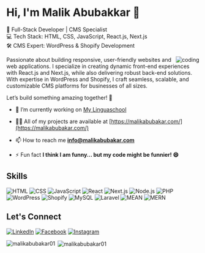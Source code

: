 # Hi, I'm Malik Abubakkar 👋

🚀 Full-Stack Developer | CMS Specialist  
💻 Tech Stack: HTML, CSS, JavaScript, React.js, Next.js  
🛠️ CMS Expert: WordPress & Shopify Development  

<img align="right" alt="coding" widht="400" src="[https://www.youtube.com/redirect?event=video_description&redir_token=QUFFLUhqbmU5U3g1cEV2MDlJT3NxUWJ5RTRWNVpxNGZ4QXxBQ3Jtc0tsNnFtVWtpTi1aRlpkV0REM2lYZVBxQzBXWDFKNXFUTTFJcG1oX1lTTDk2RlpRM3Y3eElPVWxUa3BZM2xrU2FELXJCZjRXenVncm5ULXNtT1JDbUZyVTBseXNQVWRZQUswYTg1cTB2Y011SkVjNzM2Zw&q=https%3A%2F%2Fuser-images.githubusercontent.com%2F55389276%2F140866485-8fb1c876-9a8f-4d6a-98dc-08c4981eaf70.gif&v=HD4cnRuSGN0](https://user-images.githubusercontent.com/55389276/140866485-8fb1c876-9a8f-4d6a-98dc-08c4981eaf70.gif)">

Passionate about building responsive, user-friendly websites and web applications. I specialize in creating dynamic front-end experiences with React.js and Next.js, while also delivering robust back-end solutions. With expertise in WordPress and Shopify, I craft seamless, scalable, and customizable CMS platforms for businesses of all sizes.  

Let’s build something amazing together! 🌟 

- 🔭 I’m currently working on [My Linguaschool](https://github.com/malikabubakar01/mylinguaschool-backend)
  
- 👨‍💻 All of my projects are available at [https://malikabubakar.com/](https://malikabubakar.com/)

- 📫 How to reach me **info@malikabubakar.com**

- ⚡ Fun fact **I think I am funny... but my code might be funnier! 😄**
  
## Skills
![HTML](https://img.shields.io/badge/-HTML-E34F26?logo=html5&logoColor=white)
![CSS](https://img.shields.io/badge/-CSS-1572B6?logo=css3&logoColor=white)
![JavaScript](https://img.shields.io/badge/-JavaScript-F7DF1E?logo=javascript&logoColor=black)
![React](https://img.shields.io/badge/-React-61DAFB?logo=react&logoColor=black)
![Next.js](https://img.shields.io/badge/-Next.js-000000?logo=next.js&logoColor=white)
![Node.js](https://img.shields.io/badge/-Node.js-339933?logo=node.js&logoColor=white)
![PHP](https://img.shields.io/badge/-PHP-777BB4?logo=php&logoColor=white)
![WordPress](https://img.shields.io/badge/-WordPress-21759B?logo=wordpress&logoColor=white)
![Shopify](https://img.shields.io/badge/-Shopify-7AB55C?logo=shopify&logoColor=white)
![MySQL](https://img.shields.io/badge/-MySQL-4479A1?logo=mysql&logoColor=white)
![Laravel](https://img.shields.io/badge/-Laravel-FF2D20?logo=laravel&logoColor=white)
![MEAN](https://img.shields.io/badge/-MEAN-1E90FF?logo=angular&logoColor=white)
![MERN](https://img.shields.io/badge/-MERN-00D8FF?logo=react&logoColor=white)


## Let's Connect
[![LinkedIn](https://img.shields.io/badge/-LinkedIn-0077B5?logo=linkedin&logoColor=white)](https://www.linkedin.com/in/malik-abubakkar-13701b20b/)
[![Facebook](https://img.shields.io/badge/-Facebook-1877F2?logo=facebook&logoColor=white)](https://www.facebook.com/hai19)
[![Instagram](https://img.shields.io/badge/-Instagram-E4405F?logo=instagram&logoColor=white)](https://www.instagram.com/malik_abubakar184/)

<p><img align="left" src="https://github-readme-stats.vercel.app/api/top-langs?username=malikabubakar01&show_icons=true&locale=en&layout=compact" alt="malikabubakar01" /></p>

<p>&nbsp;<img align="center" src="https://github-readme-stats.vercel.app/api?username=malikabubakar01&show_icons=true&locale=en" alt="malikabubakar01" /></p>

<!---
malikabubakar01/malikabubakar01 is a ✨ special ✨ repository because its `README.md` (this file) appears on your GitHub profile.
You can click the Preview link to take a look at your changes.
--->
